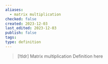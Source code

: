 ```yaml
---
aliases:
  - matrix multiplication
checked: false
created: 2023-12-03
last_edited: 2023-12-03
publish: false
tags: 
type: definition
---
```

>[!tldr] Matrix multiplication
>Definition here

